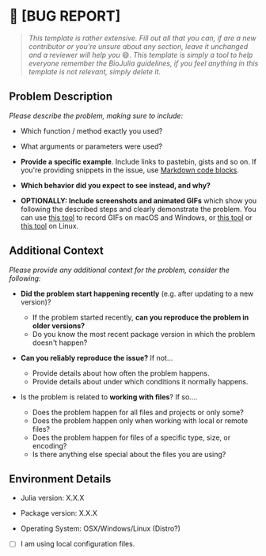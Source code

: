 # :bug: [BUG REPORT] <Please provide a clear and descriptive title>

> _This template is rather extensive. Fill out all that you can, if are a new contributor or you're unsure about any section, leave it unchanged and a reviewer will help you_ :smile:. _This template is simply a tool to help everyone remember the BioJulia guidelines, if you feel anything in this template is not relevant, simply delete it._

## Problem Description

_Please describe the problem, making sure to include:_

- Which function / method exactly you used?

- What arguments or parameters were used?

- **Provide a specific example**.
  Include links to pastebin, gists and so on.
  If you're providing snippets in the issue, use
  [Markdown code blocks](https://help.github.com/articles/markdown-basics/#multiple-lines).

- **Which behavior did you expect to see instead, and why?**
- **OPTIONALLY: Include screenshots and animated GIFs** which show you
  following the described steps and clearly demonstrate the problem.
  You can use [this tool](https://www.cockos.com/licecap/) to record GIFs on
  macOS and Windows, or [this tool](https://github.com/colinkeenan/silentcast)
  or [this tool](https://github.com/GNOME/byzanz) on Linux.

## Additional Context

_Please provide any additional context for the problem, consider the following:_

- **Did the problem start happening recently** (e.g. after updating to a new version)?
  - If the problem started recently, **can you reproduce the problem in older versions?**
  - Do you know the most recent package version in which the problem doesn't happen?

- **Can you reliably reproduce the issue?** If not...
  - Provide details about how often the problem happens.
  - Provide details about under which conditions it normally happens.

- Is the problem is related to **working with files**? If so....
  - Does the problem happen for all files and projects or only some?
  - Does the problem happen only when working with local or remote files?
  - Does the problem happen for files of a specific type, size, or encoding?
  - Is there anything else special about the files you are using?

## Environment Details

- Julia version:    X.X.X

- Package version:  X.X.X

- Operating System: OSX/Windows/Linux (Distro?)

- [ ] I am using local configuration files.

<Please list installed packages here>
